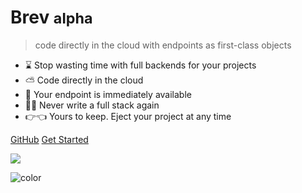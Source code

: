<!-- ![logo](_media/icon.svg) -->
<!-- background color -->

# Brev <small>alpha</small>

> code directly in the cloud with endpoints as first-class objects

- ⌛ Stop wasting time with full backends for your projects
- ⛅ Code directly in the cloud
- 🔗 Your endpoint is immediately available
- 🙅‍♀️ Never write a full stack again
- 👉👈 Yours to keep. Eject your project at any time

[GitHub](https://github.com/naderlikeladder/brev_docs)
[Get Started](#brev-docs)

<!-- background image -->

![](_media/bg.png)

<!-- background color -->

![color](#6ca7b2)
